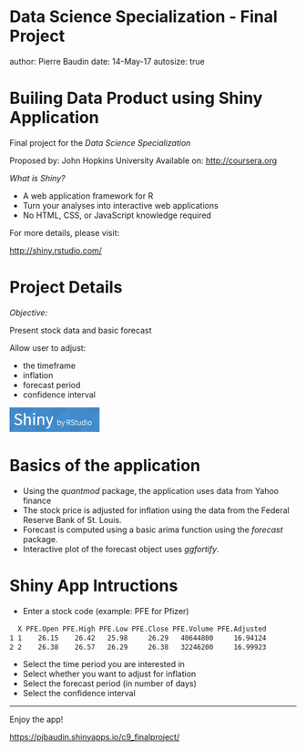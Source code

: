 Data Science Specialization - Final Project
========================================================
author: Pierre Baudin
date: 14-May-17
autosize: true

Builing Data Product using Shiny Application
========================================================

Final project for the *Data Science Specialization*

Proposed by: John Hopkins University
Available on: <http://coursera.org>

*What is Shiny?*

- A web application framework for R
- Turn your analyses into interactive web applications
- No HTML, CSS, or JavaScript knowledge required

For more details, please visit:

<http://shiny.rstudio.com/>


Project Details
========================================================

*Objective:*

Present stock data and basic forecast

Allow user to adjust:

- the timeframe
- inflation
- forecast period
- confidence interval
        
![Shiny logo](Shinylogo.png)

Basics of the application
========================================================

- Using the *quantmod* package, the application uses data from Yahoo finance
- The stock price is adjusted for inflation using the data from the Federal Reserve Bank of St. Louis. 
- Forecast is computed using a basic arima function using the *forecast* package.
- Interactive plot of the forecast object uses *ggfortify*.

Shiny App Intructions
========================================================

- Enter a stock code (example: PFE for Pfizer)

```
  X PFE.Open PFE.High PFE.Low PFE.Close PFE.Volume PFE.Adjusted
1 1    26.15    26.42   25.98     26.29   40644800     16.94124
2 2    26.38    26.57   26.29     26.38   32246200     16.99923
```
- Select the time period you are interested in
- Select whether you want to adjust for inflation
- Select the forecast period (in number of days)
- Select the confidence interval

***

Enjoy the app!

<https://pjbaudin.shinyapps.io/c9_finalproject/>
